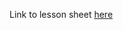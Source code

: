 Link to lesson sheet [here](https://ocw.mit.edu/courses/6-s096-introduction-to-c-and-c-january-iap-2013/pages/lectures-and-assignments/core-c-control-structures-variables-scope-and-uninitialized-memory/)
